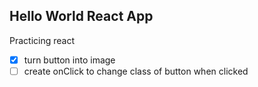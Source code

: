 ## Hello World React App

Practicing react

- [x] turn button into image
- [ ] create onClick to change class of button when clicked
